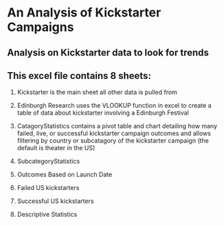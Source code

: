 # An Analysis of Kickstarter Campaigns
Analysis on Kickstarter data to look for trends
---
This excel file contains 8 sheets:
---
1. Kickstarter is the main sheet all other data is pulled from

2. Edinburgh Research uses the VLOOKUP function in excel to create a table of data about kickstarter involving a Edinburgh Festival

3. CatagoryStatistics contains a pivot table and chart detailing how many failed, live, or successful kickstarter campaign outcomes and allows filtering by country or subcatagory of the kickstarter campaign (the default is theater in the US)

4. SubcategoryStatistics

5. Outcomes Based on Launch Date

6. Failed US kickstarters

7. Successful US kickstarters

8. Descriptive Statistics
